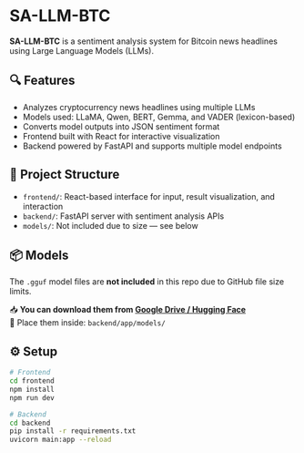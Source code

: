 # SA-LLM-BTC

**SA-LLM-BTC** is a sentiment analysis system for Bitcoin news headlines using Large Language Models (LLMs).

## 🔍 Features

- Analyzes cryptocurrency news headlines using multiple LLMs
- Models used: LLaMA, Qwen, BERT, Gemma, and VADER (lexicon-based)
- Converts model outputs into JSON sentiment format
- Frontend built with React for interactive visualization
- Backend powered by FastAPI and supports multiple model endpoints

## 📁 Project Structure

- `frontend/`: React-based interface for input, result visualization, and interaction
- `backend/`: FastAPI server with sentiment analysis APIs
- `models/`: Not included due to size — see below

## 📦 Models

The `.gguf` model files are **not included** in this repo due to GitHub file size limits.

📥 **You can download them from [Google Drive / Hugging Face](#)**  
📝 Place them inside: `backend/app/models/`

## ⚙️ Setup

```bash
# Frontend
cd frontend
npm install
npm run dev

# Backend
cd backend
pip install -r requirements.txt
uvicorn main:app --reload
